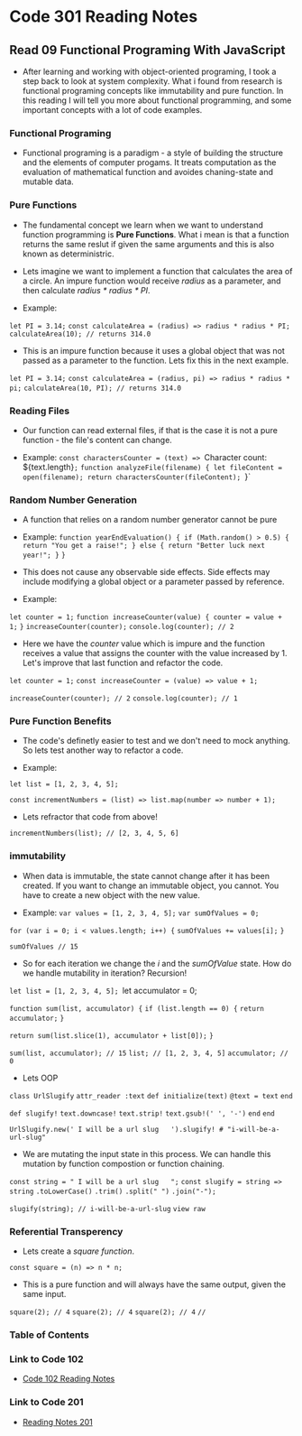 # Code 301 Reading Notes

## Read 09 Functional Programing With JavaScript

- After learning and working with object-oriented programing, I took a step back to look at system complexity. What i found from research is functional programing concepts like immutability and pure function. In this reading I will tell you more about functional programming, and some important concepts with a lot of code examples.

### Functional Programing
- Functional programing is a paradigm - a style of building the structure and the elements of computer progams. It treats computation as the evaluation of mathematical function and avoides chaning-state and mutable data.

### Pure Functions

 - The fundamental concept we learn when we want to understand function programming is **Pure Functions**. What i mean is that a function returns the same reslut if given the same arguments and this is also known as deterministric. 

 - Lets imagine we want to implement a function that calculates the area of a circle. An impure function would receive *radius* as a parameter, and then calculate *radius * radius * PI*.

 - Example: 

`let PI = 3.14;`
`const calculateArea = (radius) => radius * radius * PI;`
`calculateArea(10); // returns 314.0`

- This is an impure function because it uses a global object that was not passed as a parameter to the function. Lets fix this in the next example.

`let PI = 3.14;`
`const calculateArea = (radius, pi) => radius * radius * pi;`
`calculateArea(10, PI); // returns 314.0`

### Reading Files
- Our function can read external files, if that is the case it is not a pure function - the file's content can change.

- Example: 
`const charactersCounter = (text) => `Character count:` 
`${text.length}`;`
`function analyzeFile(filename) {
  let fileContent = open(filename);
  return charactersCounter(fileContent);
`}`

### Random Number Generation
- A function that relies on a random number generator cannot be pure

- Example: 
`function yearEndEvaluation() {
  if (Math.random() > 0.5) {
    return "You get a raise!";
  } else {
    return "Better luck next year!";
  }`
`}`

- This does not cause any observable side effects. Side effects may include modifying a global object or a parameter passed by reference. 

- Example: 

`let counter = 1;`
`function increaseCounter(value) {
  counter = value + 1;`
`}`
`increaseCounter(counter);`
`console.log(counter); // 2`

- Here we have the *counter* value which is impure and the function receives a value that assigns the counter with the value increased by 1. Let's improve that last function and refactor the code.

`let counter = 1;`
`const increaseCounter = (value) => value + 1;`

`increaseCounter(counter); // 2`
`console.log(counter); // 1`

### Pure Function Benefits
- The code's definetly easier to test and we don't need to mock anything. So lets test another way to refactor a code. 

- Example:

`let list = [1, 2, 3, 4, 5];`

`const incrementNumbers = (list) => list.map(number => number + 1);`

- Lets refractor that code from above!

`incrementNumbers(list); // [2, 3, 4, 5, 6]`

### immutability
- When data is immutable, the state cannot change after it has been created. If you want to change an immutable object, you cannot. You have to create a new object with the new value. 

- Example: 
`var values = [1, 2, 3, 4, 5];`
`var sumOfValues = 0;`

`for (var i = 0; i < values.length; i++) {`
  `sumOfValues += values[i];`
`}`

`sumOfValues // 15`

- So for each iteration we change the *i* and the *sumOfValue* state. How do we handle mutability in iteration? Recursion!

`let list = [1, 2, 3, 4, 5];
`let accumulator = 0;

`function sum(list, accumulator) {`
  `if (list.length == 0) {`
    `return accumulator;`
  `}`

  `return sum(list.slice(1), accumulator + list[0]);`
`}`

`sum(list, accumulator); // 15`
`list; // [1, 2, 3, 4, 5]`
`accumulator; // 0`

- Lets OOP 

`class UrlSlugify`
  `attr_reader :text`
  `def initialize(text)`
    `@text = text`
  `end`

  `def slugify!`
    `text.downcase!`
    `text.strip!`
    `text.gsub!(' ', '-')`
  `end`
`end`

`UrlSlugify.new(' I will be a url slug   ').slugify! # "i-will-be-a-url-slug"`

- We are mutating the input state in this process. We can handle this mutation by function compostion or function chaining. 

`const string = " I will be a url slug   ";`
`const slugify = string =>`
  `string`
    `.toLowerCase()`
    `.trim()`
    `.split(" ")`
    `.join("-");`

`slugify(string); // i-will-be-a-url-slug`
`view raw`

### Referential Transperency
- Lets create a *square function*.

`const square = (n) => n * n;`

- This is a pure function and will always have the same output, given the same input.

`square(2); // 4`
`square(2); // 4`
`square(2); // 4`
`//`

### Table of Contents

### Link to Code 102
- [Code 102 Reading Notes](https://jtaisey389.github.io/reading-notes/)

### Link to Code 201
- [Reading Notes 201](https://jtaisey389.github.io/reading-notes201.md/)